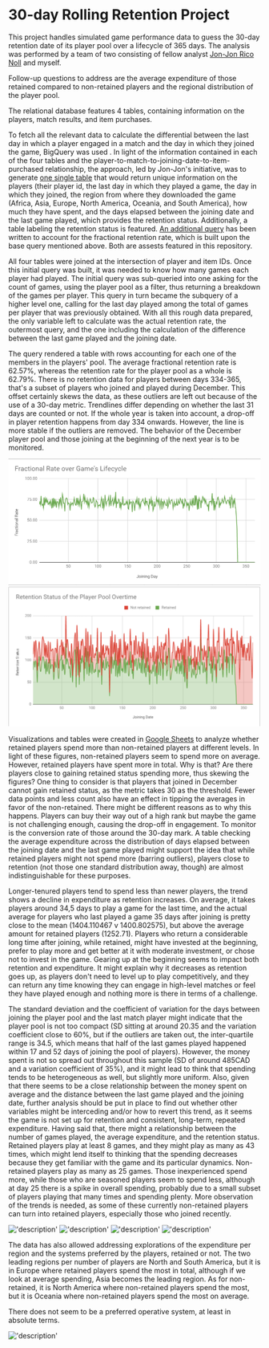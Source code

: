 # 30-day Rolling Retention Project

This project handles simulated game performance data to guess the 30-day retention date of its player pool over a lifecycle of 365 days. The analysis was performed by a team of two consisting of fellow analyst [Jon-Jon Rico Noll](https://github.com/riconoll/ProjectOne) and myself.

Follow-up questions to address are the average expenditure of those retained compared to non-retained players and the regional distribution of the player pool.

The relational database features 4 tables, containing information on the players, match results, and item purchases. 

To fetch all the relevant data to calculate the differential between the last day in which a player engaged in a match and the day in which they joined the game, BigQuery was used . In light of the information contained in each of the four tables and the player-to-match-to-joining-date-to-item-purchased relationship, the approach, led by Jon-Jon's initiative, was to generate [one single table](https://github.com/MiguelPMiralles/Portfolio/blob/main/Assessing%20Rolling%20Retention/Data/PlayerID%20information%20and%20retention%20status.sql) that would return unique information on the players (their player id, the last day in which they played a game, the day in which they joined, the region from where they downloaded the game (Africa, Asia, Europe, North America, Oceania, and South America), how much they have spent, and the days elapsed between the joining date and the last game played, which provides the retention status. Additionally, a table labeling the retention status is featured. [An additional query](https://github.com/MiguelPMiralles/Portfolio/blob/main/Assessing%20Rolling%20Retention/Data/Query%20containing%20fractional%20retention.sql) has been written to account for the fractional retention rate, which is built upon the base query mentioned above. Both are assests featured in this repository.

All four tables were joined at the intersection of player and item IDs. Once this initial query was built, it was needed to know how many games each player had played. The initial query was sub-queried into one asking for the count of games, using the player pool as a filter, thus returning a breakdown of the games per player. This query in turn became the subquery of a higher level one, calling for the last day played among the total of games per player that was previously obtained. With all this rough data prepared, the only variable left to calculate was the actual retention rate, the outermost query, and the one including the calculation of the difference between the last game played and the joining date.

The query rendered a table with rows accounting for each one of the members in the players' pool. The average fractional retention rate is 62.57%, whereas the retention rate for the player pool as a whole is 62.79%. There is no retention data for players between days 334-365, that's a subset of players who joined and played during December. This offset certainly skews the data, as these outliers are left out because of the use of a 30-day metric. Trendlines differ depending on whether the last 31 days are counted or not. If the whole year is taken into account, a drop-off in player retention happens from day 334 onwards. However, the line is more stable if the outliers are removed. The behavior of the December player pool and those joining at the beginning of the next year is to be monitored. 

!['description'](https://github.com/MiguelPMiralles/Portfolio/blob/main/Assessing%20Rolling%20Retention/Data/Retention%20Rates%20over%20Time.png)
!['description'](https://github.com/MiguelPMiralles/Portfolio/blob/main/Assessing%20Rolling%20Retention/Data/Retention%20Status%20NR%20and%20R.png)

Visualizations and tables were created in [Google Sheets](https://github.com/MiguelPMiralles/Portfolio/blob/main/Assessing%20Rolling%20Retention/Data/Game%20Retention%20Data.xlsx) to analyze whether retained players spend more than non-retained players at different levels. In light of these figures, non-retained players seem to spend more on average. However, retained players have spent more in total. Why is that? Are there players close to gaining retained status spending more, thus skewing the figures? One thing to consider is that players that joined in December cannot gain retained status, as the metric takes 30 as the threshold. Fewer data points and less count also have an effect in tipping the averages in favor of the non-retained. There might be different reasons as to why this happens. Players can buy their way out of a high rank but maybe the game is not challenging enough, causing the drop-off in engagement. To monitor is the conversion rate of those around the 30-day mark. A table checking the average expenditure across the distribution of days elapsed between the joining date and the last game played might support the idea that while retained players might not spend more (barring outliers), players close to retention (not those one standard distribution away, though) are almost indistinguishable for these purposes. 

Longer-tenured players tend to spend less than newer players, the trend shows a decline in expenditure as retention increases. On average, it takes players around 34,5 days to play a game for the last time, and the actual average for players who last played a game 35 days after joining is pretty close to the mean (1404.110467 v 1400.802575), but above the average amount for retained players (1252.71). Players who return a considerable long time after joining, while retained, might have invested at the beginning, prefer to play more and get better at it with moderate investment, or chose not to invest in the game. Gearing up at the beginning seems to impact both retention and expenditure. It might explain why it decreases as retention goes up, as players don't need to level up to play competitively, and they can return any time knowing they can engage in high-level matches or feel they have played enough and nothing more is there in terms of a challenge. 

The standard deviation and the coefficient of variation for the days between joining the player pool and the last match player might indicate that the player pool is not too compact (SD sitting at around 20.35 and the variation coefficient close to 60%, but if the outliers are taken out, the inter-quartile range is 34.5, which means that half of the last games played happened within 17 and 52 days of joining the pool of players). However, the money spent is not so spread out throughout this sample (SD of around 485CAD and a variation coefficient of 35%), and it might lead to think that spending tends to be heterogeneous as well, but slightly more uniform. Also, given that there seems to be a close relationship between the money spent on average and the distance between the last game played and the joining date, further analysis should be put in place to find out whether other variables might be interceding and/or how to revert this trend, as it seems the game is not set up for retention and consistent, long-term, repeated expenditure. Having said that, there might a relationship between the number of games played, the average expenditure, and the retention status. Retained players play at least 8 games, and they might play as many as 43 times, which might lend itself to thinking that the spending decreases because they get familiar with the game and its particular dynamics. Non-retained players play as many as 25 games. Those inexperienced spend more, while those who are seasoned players seem to spend less, although at day 25 there is a spike in overall spending, probably due to a small subset of players playing that many times and spending plenty. More observation of the trends is needed, as some of these currently non-retained players can turn into retained players, especially those who joined recently. 

!['description'](https://github.com/MiguelPMiralles/SQL_Project/blob/main/total%20spending.png)
!['description'](https://github.com/MiguelPMiralles/SQL_Project/blob/main/AVG%20spending.png)
!['description'](https://github.com/MiguelPMiralles/SQL_Project/blob/main/Spending%20evolution.png)
!['description'](https://github.com/MiguelPMiralles/SQL_Project/blob/main/Games%20played%20and%20average%20spending.png)

The data has also allowed addressing explorations of the expenditure per region and the systems preferred by the players, retained or not. The two leading regions per number of players are North and South America, but it is in Europe where retained players spend the most in total, although if we look at average spending, Asia becomes the leading region. As for non-retained, it is North America where non-retained players spend the most, but it is Oceania where non-retained players spend the most on average.

There does not seem to be a preferred operative system, at least in absolute terms.

!['description'](https://github.com/MiguelPMiralles/SQL_Project/blob/main/OS%20distribution.png)
